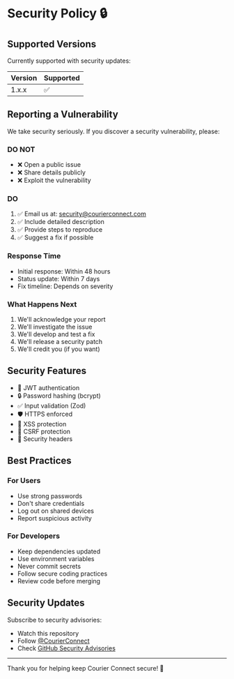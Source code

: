 # Security Policy 🔒

## Supported Versions

Currently supported with security updates:

| Version | Supported          |
| ------- | ------------------ |
| 1.x.x   | :white_check_mark: |

## Reporting a Vulnerability

We take security seriously. If you discover a security vulnerability, please:

### DO NOT

- ❌ Open a public issue
- ❌ Share details publicly
- ❌ Exploit the vulnerability

### DO

1. ✅ Email us at: security@courierconnect.com
2. ✅ Include detailed description
3. ✅ Provide steps to reproduce
4. ✅ Suggest a fix if possible

### Response Time

- Initial response: Within 48 hours
- Status update: Within 7 days
- Fix timeline: Depends on severity

### What Happens Next

1. We'll acknowledge your report
2. We'll investigate the issue
3. We'll develop and test a fix
4. We'll release a security patch
5. We'll credit you (if you want)

## Security Features

- 🔐 JWT authentication
- 🔒 Password hashing (bcrypt)
- ✅ Input validation (Zod)
- 🛡️ HTTPS enforced
- 🚫 XSS protection
- 🔐 CSRF protection
- 📝 Security headers

## Best Practices

### For Users

- Use strong passwords
- Don't share credentials
- Log out on shared devices
- Report suspicious activity

### For Developers

- Keep dependencies updated
- Use environment variables
- Never commit secrets
- Follow secure coding practices
- Review code before merging

## Security Updates

Subscribe to security advisories:
- Watch this repository
- Follow [@CourierConnect](https://twitter.com/courierconnect)
- Check [GitHub Security Advisories](../../security/advisories)

---

Thank you for helping keep Courier Connect secure! 🙏
